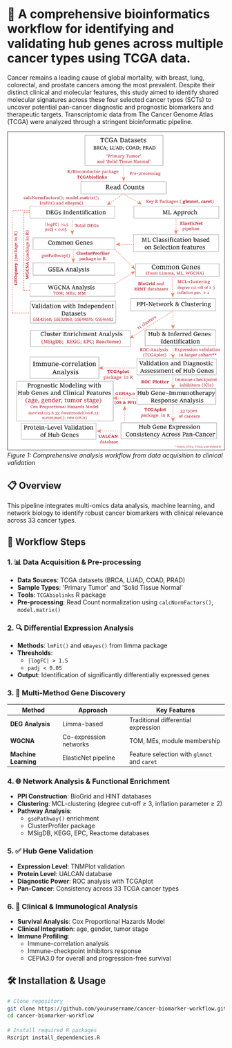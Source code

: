 # 🧬 A comprehensive bioinformatics workflow for identifying and validating hub genes across multiple cancer types using TCGA data.
Cancer remains a leading cause of global mortality, with breast, lung, colorectal, and prostate cancers among the most prevalent. Despite their distinct clinical and molecular features, this study aimed to identify shared molecular signatures across these four selected cancer types (SCTs) to uncover potential pan-cancer diagnostic and prognostic biomarkers and therapeutic targets. Transcriptomic data from The Cancer Genome Atlas (TCGA) were analyzed through a stringent bioinformatic pipeline. 


![Workflow Diagram](workflow.png)
*Figure 1: Comprehensive analysis workflow from data acquisition to clinical validation*

## 📋 Overview

This pipeline integrates multi-omics data analysis, machine learning, and network biology to identify robust cancer biomarkers with clinical relevance across 33 cancer types.

## 🔄 Workflow Steps

### 1. 📊 Data Acquisition & Pre-processing
- **Data Sources**: TCGA datasets (BRCA, LUAD, COAD, PRAD)
- **Sample Types**: 'Primary Tumor' and 'Solid Tissue Normal'
- **Tools**: `TCGAbiolinks` R package
- **Pre-processing**: Read Count normalization using `calcNormFactors()`, `model.matrix()`

### 2. 🔍 Differential Expression Analysis
- **Methods**: `lmFit()` and `eBayes()` from limma package
- **Thresholds**: 
  - `|logFC| > 1.5`
  - `padj < 0.05`
- **Output**: Identification of significantly differentially expressed genes

### 3. 🎯 Multi-Method Gene Discovery
| Method | Approach | Key Features |
|--------|----------|--------------|
| **DEG Analysis** | Limma-based | Traditional differential expression |
| **WGCNA** | Co-expression networks | TOM, MEs, module membership |
| **Machine Learning** | ElasticNet pipeline | Feature selection with `glmnet` and `caret` |

### 4. 🌐 Network Analysis & Functional Enrichment
- **PPI Construction**: BioGrid and HINT databases
- **Clustering**: MCL-clustering (degree cut-off ≥ 3, inflation parameter ≥ 2)
- **Pathway Analysis**: 
  - `gsePathway()` enrichment
  - ClusterProfiler package
  - MSigDB, KEGG, EPC, Reactome databases

### 5. ✅ Hub Gene Validation
- **Expression Level**: TNMPlot validation
- **Protein Level**: UALCAN database
- **Diagnostic Power**: ROC analysis with TCGAplot
- **Pan-Cancer**: Consistency across 33 TCGA cancer types

### 6. 🏥 Clinical & Immunological Analysis
- **Survival Analysis**: Cox Proportional Hazards Model
- **Clinical Integration**: age, gender, tumor stage
- **Immune Profiling**: 
  - Immune-correlation analysis
  - Immune-checkpoint inhibitors response
  - CEPIA3.0 for overall and progression-free survival

## 🛠️ Installation & Usage

```bash
# Clone repository
git clone https://github.com/yourusername/cancer-biomarker-workflow.git
cd cancer-biomarker-workflow

# Install required R packages
Rscript install_dependencies.R
